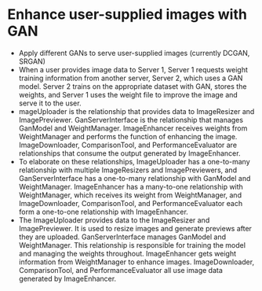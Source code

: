 # Enhance user-supplied images with GAN
- Apply different GANs to serve user-supplied images (currently DCGAN, SRGAN)
- When a user provides image data to Server 1, Server 1 requests weight training information from another server, Server 2, which uses a GAN model. Server 2 trains on the
  appropriate dataset with GAN, stores the weights, and Server 1 uses the weight file to improve the image and serve it to the user.
- mageUploader is the relationship that provides data to ImageResizer and ImagePreviewer. GanServerInterface is the relationship that manages GanModel and WeightManager.
  ImageEnhancer receives weights from WeightManager and performs the function of enhancing the image. ImageDownloader, ComparisonTool, and PerformanceEvaluator are relationships
  that consume the output generated by ImageEnhancer. 
- To elaborate on these relationships, ImageUploader has a one-to-many relationship with multiple ImageResizers and ImagePreviewers, and GanServerInterface has a one-to-many
  relationship with GanModel and WeightManager. ImageEnhancer has a many-to-one relationship with WeightManager, which receives its weight from WeightManager, and ImageDownloader,
  ComparisonTool, and PerformanceEvaluator each form a one-to-one relationship with ImageEnhancer.
- The ImageUploader provides data to the ImageResizer and ImagePreviewer. It is used to resize images and generate previews after they are uploaded. GanServerInterface manages
  GanModel and WeightManager. This relationship is responsible for training the model and managing the weights throughout. ImageEnhancer gets weight information from WeightManager
  to enhance images. ImageDownloader, ComparisonTool, and PerformanceEvaluator all use image data generated by ImageEnhancer. 
